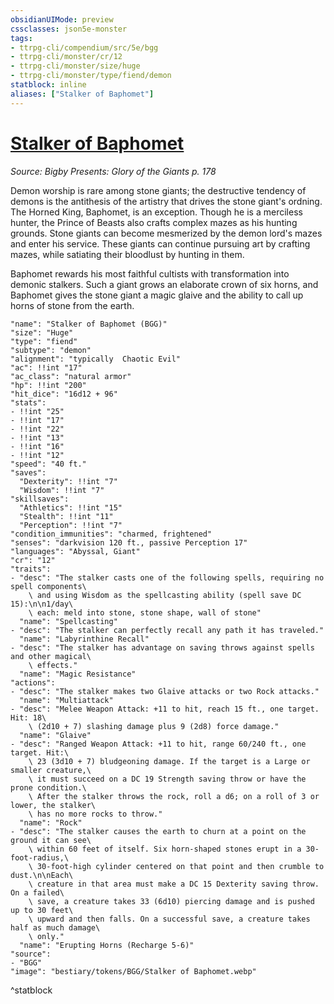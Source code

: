 ```yaml
---
obsidianUIMode: preview
cssclasses: json5e-monster
tags:
- ttrpg-cli/compendium/src/5e/bgg
- ttrpg-cli/monster/cr/12
- ttrpg-cli/monster/size/huge
- ttrpg-cli/monster/type/fiend/demon
statblock: inline
aliases: ["Stalker of Baphomet"]
---
```

# [Stalker of Baphomet](3-Compendium\CLI\bestiary\fiend/stalker-of-baphomet-bgg.md)
*Source: Bigby Presents: Glory of the Giants p. 178*  

Demon worship is rare among stone giants; the destructive tendency of demons is the antithesis of the artistry that drives the stone giant's ordning. The Horned King, Baphomet, is an exception. Though he is a merciless hunter, the Prince of Beasts also crafts complex mazes as his hunting grounds. Stone giants can become mesmerized by the demon lord's mazes and enter his service. These giants can continue pursuing art by crafting mazes, while satiating their bloodlust by hunting in them.

Baphomet rewards his most faithful cultists with transformation into demonic stalkers. Such a giant grows an elaborate crown of six horns, and Baphomet gives the stone giant a magic glaive and the ability to call up horns of stone from the earth.

```statblock
"name": "Stalker of Baphomet (BGG)"
"size": "Huge"
"type": "fiend"
"subtype": "demon"
"alignment": "typically  Chaotic Evil"
"ac": !!int "17"
"ac_class": "natural armor"
"hp": !!int "200"
"hit_dice": "16d12 + 96"
"stats":
- !!int "25"
- !!int "17"
- !!int "22"
- !!int "13"
- !!int "16"
- !!int "12"
"speed": "40 ft."
"saves":
  "Dexterity": !!int "7"
  "Wisdom": !!int "7"
"skillsaves":
  "Athletics": !!int "15"
  "Stealth": !!int "11"
  "Perception": !!int "7"
"condition_immunities": "charmed, frightened"
"senses": "darkvision 120 ft., passive Perception 17"
"languages": "Abyssal, Giant"
"cr": "12"
"traits":
- "desc": "The stalker casts one of the following spells, requiring no spell components\
    \ and using Wisdom as the spellcasting ability (spell save DC 15):\n\n1/day\
    \ each: meld into stone, stone shape, wall of stone"
  "name": "Spellcasting"
- "desc": "The stalker can perfectly recall any path it has traveled."
  "name": "Labyrinthine Recall"
- "desc": "The stalker has advantage on saving throws against spells and other magical\
    \ effects."
  "name": "Magic Resistance"
"actions":
- "desc": "The stalker makes two Glaive attacks or two Rock attacks."
  "name": "Multiattack"
- "desc": "Melee Weapon Attack: +11 to hit, reach 15 ft., one target. Hit: 18\
    \ (2d10 + 7) slashing damage plus 9 (2d8) force damage."
  "name": "Glaive"
- "desc": "Ranged Weapon Attack: +11 to hit, range 60/240 ft., one target. Hit:\
    \ 23 (3d10 + 7) bludgeoning damage. If the target is a Large or smaller creature,\
    \ it must succeed on a DC 19 Strength saving throw or have the prone condition.\
    \ After the stalker throws the rock, roll a d6; on a roll of 3 or lower, the stalker\
    \ has no more rocks to throw."
  "name": "Rock"
- "desc": "The stalker causes the earth to churn at a point on the ground it can see\
    \ within 60 feet of itself. Six horn-shaped stones erupt in a 30-foot-radius,\
    \ 30-foot-high cylinder centered on that point and then crumble to dust.\n\nEach\
    \ creature in that area must make a DC 15 Dexterity saving throw. On a failed\
    \ save, a creature takes 33 (6d10) piercing damage and is pushed up to 30 feet\
    \ upward and then falls. On a successful save, a creature takes half as much damage\
    \ only."
  "name": "Erupting Horns (Recharge 5-6)"
"source":
- "BGG"
"image": "bestiary/tokens/BGG/Stalker of Baphomet.webp"
```
^statblock